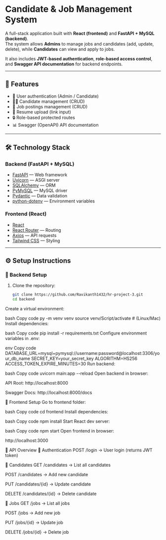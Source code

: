 # Candidate & Job Management System

A full-stack application built with **React (frontend)** and **FastAPI + MySQL (backend)**.  
The system allows **Admins** to manage jobs and candidates (add, update, delete), while **Candidates** can view and apply to jobs.  

It also includes **JWT-based authentication**, **role-based access control**, and **Swagger API documentation** for backend endpoints.

---

## 🚀 Features
- 🔑 User authentication (Admin / Candidate)
- 🧑‍💼 Candidate management (CRUD)
- 💼 Job postings management (CRUD)
- 📄 Resume upload (link input)
- 🔒 Role-based protected routes
- 📊 Swagger (OpenAPI) API documentation

---

## 🛠️ Technology Stack

### Backend (FastAPI + MySQL)
- [FastAPI](https://fastapi.tiangolo.com/) — Web framework
- [Uvicorn](https://www.uvicorn.org/) — ASGI server
- [SQLAlchemy](https://www.sqlalchemy.org/) — ORM
- [PyMySQL](https://pypi.org/project/PyMySQL/) — MySQL driver
- [Pydantic](https://docs.pydantic.dev/) — Data validation
- [python-dotenv](https://pypi.org/project/python-dotenv/) — Environment variables

### Frontend (React)
- [React](https://reactjs.org/)
- [React Router](https://reactrouter.com/) — Routing
- [Axios](https://axios-http.com/) — API requests
- [Tailwind CSS](https://tailwindcss.com/) — Styling

---

## ⚙️ Setup Instructions

### 🔹 Backend Setup
1. Clone the repository:
   ```bash
   git clone https://github.com/Ravikanth1432/hr-project-3.git
   cd backend
Create a virtual environment:

bash
Copy code
py -m venv venv
source venv/Script/activate   # (Linux/Mac)
Install dependencies:

bash
Copy code
pip install -r requirements.txt
Configure environment variables in .env:

env
Copy code
DATABASE_URL=mysql+pymysql://username:password@localhost:3306/your_db_name
SECRET_KEY=your_secret_key
ALGORITHM=HS256
ACCESS_TOKEN_EXPIRE_MINUTES=30
Run backend:

bash
Copy code
uvicorn main:app --reload
Open backend in browser:

API Root: http://localhost:8000

Swagger Docs: http://localhost:8000/docs

🔹 Frontend Setup
Go to frontend folder:

bash
Copy code
cd frontend
Install dependencies:

bash
Copy code
npm install
Start React dev server:

bash
Copy code
npm start
Open frontend in browser:

http://localhost:3000

📖 API Overview
🔐 Authentication
POST /login → User login (returns JWT token)

👤 Candidates
GET /candidates → List all candidates

POST /candidates → Add new candidate

PUT /candidates/{id} → Update candidate

DELETE /candidates/{id} → Delete candidate

💼 Jobs
GET /jobs → List all jobs

POST /jobs → Add new job

PUT /jobs/{id} → Update job

DELETE /jobs/{id} → Delete job



